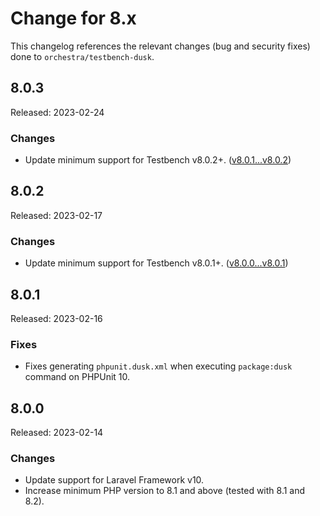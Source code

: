 # Change for 8.x

This changelog references the relevant changes (bug and security fixes) done to `orchestra/testbench-dusk`.

## 8.0.3

Released: 2023-02-24

### Changes

* Update minimum support for Testbench v8.0.2+. ([v8.0.1...v8.0.2](https://github.com/orchestral/testbench/compare/v8.0.1...v8.0.2))

## 8.0.2

Released: 2023-02-17

### Changes

* Update minimum support for Testbench v8.0.1+. ([v8.0.0...v8.0.1](https://github.com/orchestral/testbench/compare/v8.0.0...v8.0.1))

## 8.0.1

Released: 2023-02-16

### Fixes

* Fixes generating `phpunit.dusk.xml` when executing `package:dusk` command on PHPUnit 10.

## 8.0.0

Released: 2023-02-14

### Changes

* Update support for Laravel Framework v10.
* Increase minimum PHP version to 8.1 and above (tested with 8.1 and 8.2).
